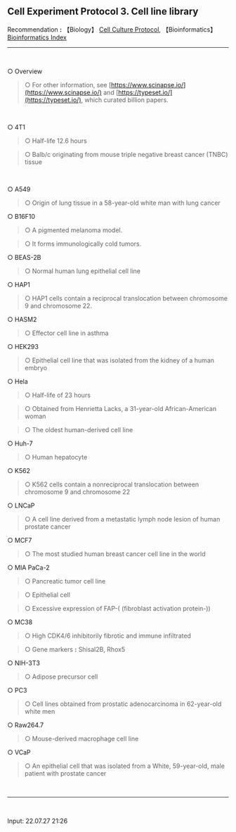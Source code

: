 ## Cell Experiment Protocol 3. Cell line library

Recommendation **:** 【Biology】 [Cell Culture Protocol](https://nate9389.tistory.com/1736), 【Bioinformatics】 [Bioinformatics Index](https://jb243.github.io/pages/836)

--- 

<br>

○ Overview 

> ○ For other information, see [https://www.scinapse.io/](https://www.scinapse.io/) and [https://typeset.io/](https://typeset.io/), which curated billion papers.

<br>

○ 4T1

> ○ Half-life 12.6 hours

> ○ Balb/c originating from mouse triple negative breast cancer (TNBC) tissue

<br>

○ A549

> ○ Origin of lung tissue in a 58-year-old white man with lung cancer

○ B16F10

> ○ A pigmented melanoma model.

> ○ It forms immunologically cold tumors.

○ BEAS-2B

> ○ Normal human lung epithelial cell line

○ HAP1

> ○ HAP1 cells contain a reciprocal translocation between chromosome 9 and chromosome 22.

○ HASM2

> ○ Effector cell line in asthma

○ HEK293

> ○ Epithelial cell line that was isolated from the kidney of a human embryo

○ Hela

> ○ Half-life of 23 hours

> ○ Obtained from Henrietta Lacks, a 31-year-old African-American woman

> ○ The oldest human-derived cell line

○ Huh-7

> ○ Human hepatocyte

○ K562

> ○ K562 cells contain a nonreciprocal translocation between chromosome 9 and chromosome 22

○ LNCaP

> ○ A cell line derived from a metastatic lymph node lesion of human prostate cancer 

○ MCF7

> ○ The most studied human breast cancer cell line in the world

○ MIA PaCa-2

> ○ Pancreatic tumor cell line

> ○ Epithelial cell

> ○ Excessive expression of FAP-( (fibroblast activation protein-))

○ MC38

> ○ High CDK4/6 inhibitorily fibrotic and immune infiltrated

> ○ Gene markers **:** Shisal2B, Rhox5

○ NIH-3T3

> ○ Adipose precursor cell

○ PC3

> ○ Cell lines obtained from prostatic adenocarcinoma in 62-year-old white men

○ Raw264.7

> ○ Mouse-derived macrophage cell line

○ VCaP

> ○ An epithelial cell that was isolated from a White, 59-year-old, male patient with prostate cancer

<br>

---

<br>

Input: 22.07.27 21:26
